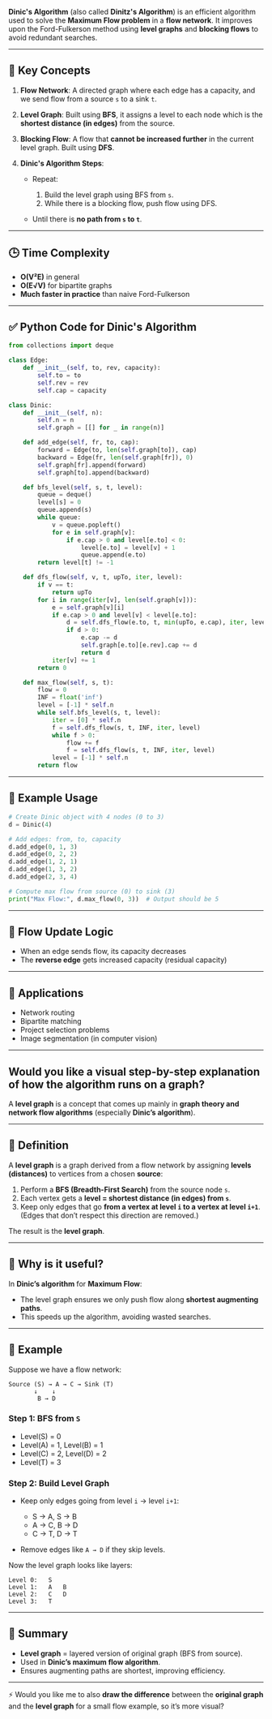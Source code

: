 **Dinic's Algorithm** (also called **Dinitz's Algorithm**) is an efficient algorithm used to solve the **Maximum Flow problem** in a **flow network**. It improves upon the Ford-Fulkerson method using **level graphs** and **blocking flows** to avoid redundant searches.

---

## 🧠 Key Concepts

1. **Flow Network**: A directed graph where each edge has a capacity, and we send flow from a source `s` to a sink `t`.

2. **Level Graph**: Built using **BFS**, it assigns a level to each node which is the **shortest distance (in edges)** from the source.

3. **Blocking Flow**: A flow that **cannot be increased further** in the current level graph. Built using **DFS**.

4. **Dinic's Algorithm Steps**:

   * Repeat:

     1. Build the level graph using BFS from `s`.
     2. While there is a blocking flow, push flow using DFS.
   * Until there is **no path from `s` to `t`**.

---

## 🕒 Time Complexity

* **O(V²E)** in general
* **O(E√V)** for bipartite graphs
* **Much faster in practice** than naive Ford-Fulkerson

---

## ✅ Python Code for Dinic's Algorithm

```python
from collections import deque

class Edge:
    def __init__(self, to, rev, capacity):
        self.to = to
        self.rev = rev
        self.cap = capacity

class Dinic:
    def __init__(self, n):
        self.n = n
        self.graph = [[] for _ in range(n)]

    def add_edge(self, fr, to, cap):
        forward = Edge(to, len(self.graph[to]), cap)
        backward = Edge(fr, len(self.graph[fr]), 0)
        self.graph[fr].append(forward)
        self.graph[to].append(backward)

    def bfs_level(self, s, t, level):
        queue = deque()
        level[s] = 0
        queue.append(s)
        while queue:
            v = queue.popleft()
            for e in self.graph[v]:
                if e.cap > 0 and level[e.to] < 0:
                    level[e.to] = level[v] + 1
                    queue.append(e.to)
        return level[t] != -1

    def dfs_flow(self, v, t, upTo, iter, level):
        if v == t:
            return upTo
        for i in range(iter[v], len(self.graph[v])):
            e = self.graph[v][i]
            if e.cap > 0 and level[v] < level[e.to]:
                d = self.dfs_flow(e.to, t, min(upTo, e.cap), iter, level)
                if d > 0:
                    e.cap -= d
                    self.graph[e.to][e.rev].cap += d
                    return d
            iter[v] += 1
        return 0

    def max_flow(self, s, t):
        flow = 0
        INF = float('inf')
        level = [-1] * self.n
        while self.bfs_level(s, t, level):
            iter = [0] * self.n
            f = self.dfs_flow(s, t, INF, iter, level)
            while f > 0:
                flow += f
                f = self.dfs_flow(s, t, INF, iter, level)
            level = [-1] * self.n
        return flow
```

---

## 🧪 Example Usage

```python
# Create Dinic object with 4 nodes (0 to 3)
d = Dinic(4)

# Add edges: from, to, capacity
d.add_edge(0, 1, 3)
d.add_edge(0, 2, 2)
d.add_edge(1, 2, 1)
d.add_edge(1, 3, 2)
d.add_edge(2, 3, 4)

# Compute max flow from source (0) to sink (3)
print("Max Flow:", d.max_flow(0, 3))  # Output should be 5
```

---

## 🔁 Flow Update Logic

* When an edge sends flow, its capacity decreases
* The **reverse edge** gets increased capacity (residual capacity)

---

## 📌 Applications

* Network routing
* Bipartite matching
* Project selection problems
* Image segmentation (in computer vision)

---

Would you like a **visual step-by-step explanation** of how the algorithm runs on a graph?
---
A **level graph** is a concept that comes up mainly in **graph theory and network flow algorithms** (especially **Dinic’s algorithm**).

---

## 🔹 Definition

A **level graph** is a graph derived from a flow network by assigning **levels (distances)** to vertices from a chosen **source**:

1. Perform a **BFS (Breadth-First Search)** from the source node `s`.
2. Each vertex gets a **level = shortest distance (in edges) from `s`**.
3. Keep only edges that go **from a vertex at level `i` to a vertex at level `i+1`**.
   (Edges that don’t respect this direction are removed.)

The result is the **level graph**.

---

## 🔹 Why is it useful?

In **Dinic’s algorithm** for **Maximum Flow**:

* The level graph ensures we only push flow along **shortest augmenting paths**.
* This speeds up the algorithm, avoiding wasted searches.

---

## 🔹 Example

Suppose we have a flow network:

```
Source (S) → A → C → Sink (T)
       ↓    ↓
        B → D
```

### Step 1: BFS from `S`

* Level(S) = 0
* Level(A) = 1, Level(B) = 1
* Level(C) = 2, Level(D) = 2
* Level(T) = 3

### Step 2: Build Level Graph

* Keep only edges going from level `i` → level `i+1`:

  * S → A, S → B
  * A → C, B → D
  * C → T, D → T
* Remove edges like `A → D` if they skip levels.

Now the level graph looks like layers:

```
Level 0:   S
Level 1:   A   B
Level 2:   C   D
Level 3:   T
```

---

## 🔹 Summary

* **Level graph** = layered version of original graph (BFS from source).
* Used in **Dinic’s maximum flow algorithm**.
* Ensures augmenting paths are shortest, improving efficiency.

---

⚡ Would you like me to also **draw the difference** between the **original graph** and the **level graph** for a small flow example, so it’s more visual?
